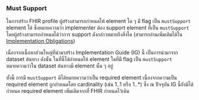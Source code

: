 ### Must Support

ในการสร้าง FHIR profile ผู้สร้างสามารถกำหนดให้ element ใด ๆ มี flag เป็น `mustSupport` element ได้ ซึ่งหมายความว่า implementer ต้อง support element ที่เป็น `mustSupport` โดยผู้สร้างสามารถกำหนดได้ว่าการ support ดังกล่าวหมายถึงสิ่งใด (สามารถอ่านเพิ่มเติมได้ใน [Implementation Obligations](https://hl7.org/fhir/R5/obligations.html#mustSupport))

เนื่องจากเนื้อหาส่วนใหญ่ที่นำมาสร้าง Implementation Guide (IG) นี้ เป็นการนำมาจาก dataset ต้นทาง ดังนั้น ในที่นี้ได้กำหนดให้ element ใดที่มี flag เป็น `mustSupport` หมายความว่าใน dataset ต้นทางมี element นั้น ๆ อยู่

ทั้งนี้ การมี `mustSupport` มิได้หมายความว่าเป็น required element เนื่องจากความเป็น required element ถูกกำหนดโดย cardinality (เช่น 1..1 หรือ 1..\*) ซึ่ง ณ ปัจจุบัน IG นี้ยังมิได้กำหนด required element เพิ่มเติมจากที่ FHIR กำหนดไว้เดิม
